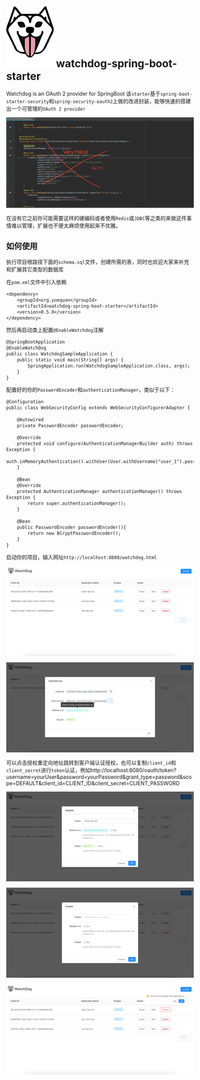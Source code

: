 # ![logo](./logo-small.svg)watchdog-spring-boot-starter
Watchdog is an OAuth 2 provider for SpringBoot
该`starter`基于`spring-boot-starter-security`和`spring-security-oauth2`上做的改进封装，能够快速的搭建出一个可管理的`OAuth 2 provider`

![not recommended](./not-recommended.png)

在没有它之前你可能需要这样的硬编码或者使用`Redis`或`JDBC`等之类的来做这件事情难以管理，扩展也不便太麻烦使用起来不优雅。

## 如何使用

执行项目根路径下面的`schema.sql`文件，创建所需的表，同时也欢迎大家来补充和扩展其它类型的数据库

在`pom.xml`文件中引入依赖

```
<dependency>
    <groupId>org.yuequan</groupId>
    <artifactId>watchdog-spring-boot-starter</artifactId>
    <version>0.5.0</version>
</dependency>
```
然后再启动类上配置`@EnableWatchdog`注解
```
@SpringBootApplication
@EnableWatchDog
public class WatchdogSampleApplication {
    public static void main(String[] args) {
        SpringApplication.run(WatchdogSampleApplication.class, args);
    }
}

```
配置好的你的`PasswordEncoder`和`authenticationManager`，类似于以下：
```
@Configuration
public class WebSecurityConfig extends WebSecurityConfigurerAdapter {

    @Autowired
    private PasswordEncoder passwordEncoder;

    @Override
    protected void configure(AuthenticationManagerBuilder auth) throws Exception {
        auth.inMemoryAuthentication().withUser(User.withUsername("user_1").password(passwordEncoder.encode("123456")).authorities("USER"));
    }

    @Bean
    @Override
    protected AuthenticationManager authenticationManager() throws Exception {
        return super.authenticationManager();
    }

    @Bean
    public PasswordEncoder passwordEncoder(){
        return new BCryptPasswordEncoder();
    }
}
```
启动你的项目，输入网址`http://localhost:8080/watchdog.html`

![index](./watchdog-index.png)

![show](./watchdog-show.png)

可以点击授权重定向地址跳转到客户端认证授权，也可以复制`client_id`和`client_secret`进行`token`认证，例如http://localhost:8080/oauth/token?username=yourUser&password=yourPassword&grant_type=password&scope=DEFAULT&client_id=CLIENT_ID&client_secret=CLIENT_PASSWORD

![update](./watchdog-update.png)

![create](./watchdog-create.png)

![delete](./watchdog-delete.png)